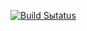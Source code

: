 [![Build Sыtatus](https://travis-ci.com/Danila51/infa_2019_Klishev.svg?branch=master)](https://travis-ci.com/Danila51/infa_2019_Klishev)